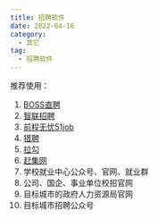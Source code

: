 ```yaml
---
title: 招聘软件
date: 2022-04-16
category:
  - 其它
tag:
  - 招聘软件
---
```




推荐使用：
1. [BOSS直聘](https://www.zhipin.com/)
2. [智联招聘](https://www.zhaopin.com/)
3. [前程无忧51job](https://www.51job.com/)
4. [猎聘](https://www.liepin.com/)
5. [拉勾](https://www.lagou.com/)
6. [赶集网](https://cd.ganji.com/)
7. 学校就业中心公众号、官网、就业群
8. 公司、国企、事业单位校招官网
9. 目标城市的政府人力资源局官网
10. 目标城市招聘公众号



